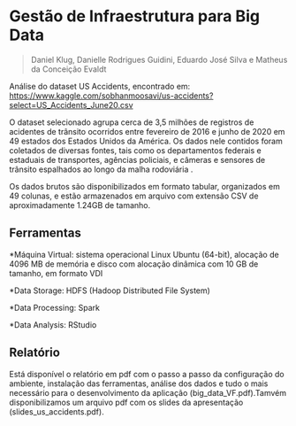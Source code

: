 # Gestão de Infraestrutura para Big Data
> Daniel Klug, Danielle Rodrigues Guidini, Eduardo José Silva e Matheus da Conceição Evaldt

Análise do dataset US Accidents, encontrado em: https://www.kaggle.com/sobhanmoosavi/us-accidents?select=US_Accidents_June20.csv

O dataset selecionado agrupa cerca de 3,5 milhões de registros de acidentes de trânsito ocorridos entre fevereiro de 2016 e junho de 2020 em 49 estados dos Estados Unidos da 
América. Os dados nele contidos foram coletados de diversas fontes, tais como os departamentos federais e estaduais de transportes, agências policiais, e câmeras e sensores 
de trânsito espalhados ao longo da malha rodoviária . 

Os dados brutos são disponibilizados em formato tabular, organizados em 49 colunas, e estão armazenados em arquivo com extensão CSV de aproximadamente 1.24GB de tamanho.

## Ferramentas
*Máquina Virtual: sistema operacional Linux Ubuntu (64-bit), alocação de 4096 MB de memória e disco com alocação dinâmica com 10 GB de tamanho, em formato VDI

*Data Storage: HDFS (Hadoop Distributed File System)

*Data Processing: Spark

*Data Analysis: RStudio

## Relatório
Está disponível o relatório em pdf com o passo a passo da configuração do ambiente, instalação das ferramentas, análise dos dados e tudo o mais necessário para o desenvolvimento
da aplicação (big_data_VF.pdf).Tamvém disponibilizamos um arquivo pdf com os slides da apresentação (slides_us_accidents.pdf).


